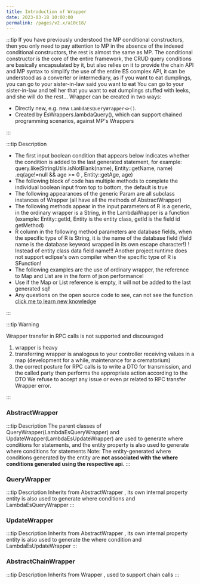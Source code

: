```yaml
---
title: Introduction of Wrapper
date: 2023-03-18 10:00:00
permalink: /pages/v2.x/a10c18/
---
```

:::tip
If you have previously understood the MP conditional constructors, then you only need to pay attention to MP in the absence of the indexed conditional constructors, the rest is almost the same as MP.
The conditional constructor is the core of the entire framework, the CRUD query conditions are basically encapsulated by it, but also relies on it to provide the chain API and MP
syntax to simplify the use of the entire ES complex API, it can be understood as a converter or intermediary, as if you want to eat dumplings, you can go to your sister-in-law said you want to eat
You can go to your sister-in-law and tell her that you want to eat dumplings stuffed with leeks, and she will do the rest...
Wrapper can be created in two ways:
- Directly new, e.g. new `LambdaEsQueryWrapper<>()`.
- Created by EsWrappers.lambdaQuery(), which can support chained programming scenarios, against MP's Wrappers
  
:::

:::tip Description

- The first input boolean condition that appears below indicates whether the condition is added to the last generated statement, for example: query.like(StringUtils.isNotBlank(name), Entity::getName, name) .eq(age!=null && age >= 0 , Entity::getAge, age)
- The following block of code has multiple methods to complete the individual boolean input from top to bottom, the default is true
- The following appearances of the generic Param are all subclass instances of Wrapper (all have all the methods of AbstractWrapper)
- The following methods appear in the input parameters of R is a generic, in the ordinary wrapper is a String, in the LambdaWrapper is a function (example: Entity::getId, Entity is the entity class, getId is the field id getMethod)
- R column in the following method parameters are database fields, when the specific type of R is String, it is the name of the database field (field name is the database keyword wrapped in its own escape character!) ! Instead of entity class data field name!!! Another project runtime does not support eclipse's own compiler when the specific type of R is SFunction!
- The following examples are the use of ordinary wrapper, the reference to Map and List are in the form of json performance!
- Use if the Map or List reference is empty, it will not be added to the last generated sql!
- Any questions on the open source code to see, can not see the function [click me to learn new knowledge](https://www.jianshu.com/p/613a6118e2e0)
  
:::

:::tip Warning

Wrapper transfer in RPC calls is not supported and discouraged
1. wrapper is heavy
1. transferring wrapper is analogous to your controller receiving values in a map (development for a while, maintenance for a crematorium)
1. the correct posture for RPC calls is to write a DTO for transmission, and the called party then performs the appropriate action according to the DTO
   We refuse to accept any issue or even pr related to RPC transfer Wrapper error.
   
:::

### AbstractWrapper

:::tip Description
The parent classes of QueryWrapper(LambdaEsQueryWrapper) and UpdateWrapper(LambdaEsUpdateWrapper) are used to generate where conditions for statements, and the entity property is also used to generate where conditions for statements Note: The entity-generated where conditions generated by the entity are **not associated with the where conditions generated using the respective api**.
:::


### QueryWrapper

:::tip Description
Inherits from AbstractWrapper , its own internal property entity is also used to generate where conditions and LambdaEsQueryWrapper
:::

### UpdateWrapper

:::tip Description
Inherits from AbstractWrapper , its own internal property entity is also used to generate the where condition and LambdaEsUpdateWrapper
:::

### AbstractChainWrapper

:::tip Description
Inherits from Wrapper , used to support chain calls
:::

